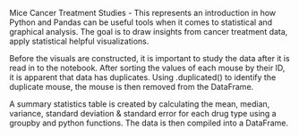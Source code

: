 
Mice Cancer Treatment Studies - This represents an introduction in how Python and Pandas can be useful tools when it comes to statistical and graphical analysis. The goal is to draw insights from cancer treatment data, apply statistical helpful visualizations. 

Before the visuals are constructed, it is important to study the data after it is read in to the notebook. After sorting the values of each mouse by their ID, it is apparent that data has duplicates. Using .duplicated() to identify the duplicate mouse, the mouse is then removed from the DataFrame.

A summary statistics table is created by calculating the mean, median, variance, standard deviation & standard error for each drug type using a groupby and python functions. The data is then compiled into a DataFrame.




